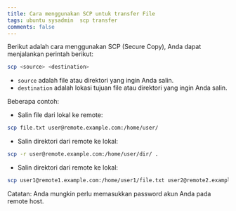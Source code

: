 ```yaml
---
title: Cara menggunakan SCP untuk transfer File
tags: ubuntu sysadmin  scp transfer
comments: false
---
```


Berikut adalah cara menggunakan SCP (Secure Copy), Anda dapat menjalankan perintah berikut:

```bash 
scp <source> <destination>
```
- `source` adalah file atau direktori yang ingin Anda salin.
- `destination` adalah lokasi tujuan file atau direktori yang ingin Anda salin.

Beberapa contoh:

* Salin file dari lokal ke remote:

```bash 
scp file.txt user@remote.example.com:/home/user/
```

* Salin direktori dari remote ke lokal:

```bash 
scp -r user@remote.example.com:/home/user/dir/ .
```

* Salin direktori dari remote ke lokal:

```bash 
scp user1@remote1.example.com:/home/user1/file.txt user2@remote2.example.com:/home/user2/
```

Catatan: Anda mungkin perlu memasukkan password akun Anda pada remote host.
